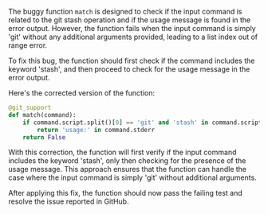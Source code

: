 The buggy function `match` is designed to check if the input command is related to the git stash operation and if the usage message is found in the error output. However, the function fails when the input command is simply 'git' without any additional arguments provided, leading to a list index out of range error.

To fix this bug, the function should first check if the command includes the keyword 'stash', and then proceed to check for the usage message in the error output.

Here's the corrected version of the function:

```python
@git_support
def match(command):
    if command.script.split()[0] == 'git' and 'stash' in command.script:
        return 'usage:' in command.stderr
    return False
```

With this correction, the function will first verify if the input command includes the keyword 'stash', only then checking for the presence of the usage message. This approach ensures that the function can handle the case where the input command is simply 'git' without additional arguments.

After applying this fix, the function should now pass the failing test and resolve the issue reported in GitHub.